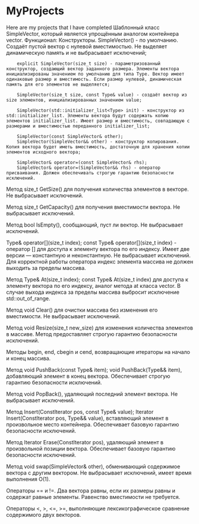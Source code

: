 # MyProjects
Here are my projects that I have completed
Шаблонный класс SimpleVector<Type>, который является упрощённым аналогом контейнера vector.
Функционал:
    Конструкторы.
        SimpleVector() - по умолчанию. Создаёт пустой вектор с нулевой вместимостью. Не выделяет динамическую память и не выбрасывает исключений;
        
        explicit SimpleVector(size_t size) - параметризованный конструктор, создающий вектор заданного размера. Элементы вектора инициализированы значением по умолчанию для типа Type. Вектор имеет одинаковые размер и вместимость. Если размер нулевой, динамическая память для его элементов не выделяется;

        SimpleVector(size_t size, const Type& value) - создаёт вектор из size элементов, инициализированных значением value;

        SimpleVector(std::initializer_list<Type> init) - конструктор из std::initializer_list. Элементы вектора будут содержать копию элементов initializer_list. Имеет размер и вместимость, совпадающую с размерами и вместимостью переданного initializer_list;

        SimpleVector(const SimpleVector& other);
        SimpleVector(SimpleVector&& other) - конструктор копирования. Копия вектора будет иметь вместимость, достаточную для хранения копии элементов исходного вектора;

        SimpleVector& operator=(const SimpleVector& rhs);
        SimpleVector& operator=(SimpleVector&& rhs) - оператор присваивания. Должен обеспечивать строгую гарантию безопасности исключений.

Метод size_t GetSize() для получения количества элементов в векторе. Не выбрасывает исключений.

Метод size_t GetCapacity() для получения вместимости вектора. Не выбрасывает исключений.

Метод bool IsEmpty(), сообщающий, пуст ли вектор. Не выбрасывает исключений.

Type& operator[](size_t index);
      const Type& operator[](size_t index) - оператор [] для доступа к элементу вектора по его индексу. Имеет две версии — константную и неконстантную. Не выбрасывает исключений. Для корректной работы оператора индекс элемента массива не должен выходить за пределы массива.

Метод Type& At(size_t index);
    const Type& At(size_t index) для доступа к элементу вектора по его индексу, аналог метода at класса vector. В случае выхода индекса за пределы массива выбросит исключение std::out_of_range.

Метод void Clear() для очистки массива без изменения его вместимости. Не выбрасывает исключений.

Метод void Resize(size_t new_size) для изменения количества элементов в массиве. Метод предоставляет строгую гарантию безопасности исключений.

Методы begin, end, cbegin и cend, возвращающие итераторы на начало и конец массива. 

Метод void PushBack(const Type& item);
      void PushBack(Type&& item), добавляющий элемент в конец вектора. Обеспечивает строгую гарантию безопасности исключений.

Метод void PopBack(), удаляющий последний элемент вектора. Не выбрасывает исключений.

Метод Insert(ConstIterator pos, const Type& value);
      Iterator Insert(ConstIterator pos, Type&& value), вставляющий элемент в произвольное место контейнера. Обеспечивает базовую гарантию безопасности исключений.

Метод Iterator Erase(ConstIterator pos), удаляющий элемент в произвольной позиции вектора. Обеспечивает базовую гарантию безопасности исключений.

Метод void swap(SimpleVector& other), обменивающий содержимое вектора с другим вектором. Не выбрасывает исключений, имеет время выполнения O(1).

Операторы == и !=. Два вектора равны, если их размеры равны и содержат равные элементы. Равенство вместимости не требуется.

Операторы <, >, <=, >=, выполняющие лексикографическое сравнение содержимого двух векторов.